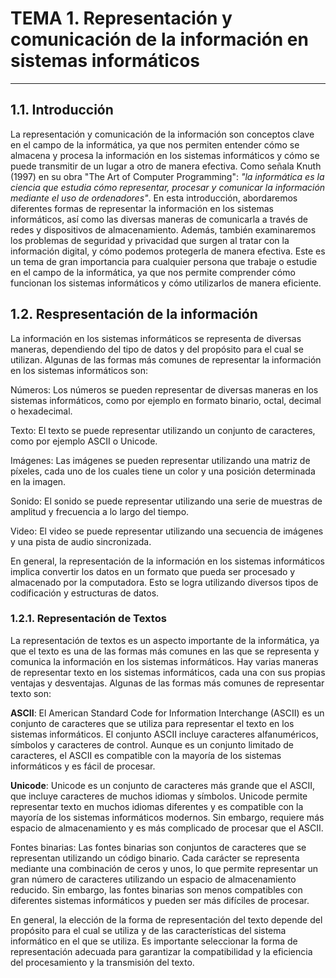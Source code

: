 # TEMA 1. Representación y comunicación de la información en sistemas informáticos
----
## 1.1. Introducción

La representación y comunicación de la información son conceptos clave en el campo de la informática, ya que nos permiten entender cómo se almacena y procesa la información en los sistemas informáticos y cómo se puede transmitir de un lugar a otro de manera efectiva. Como señala Knuth (1997) en su obra "The Art of Computer Programming": *"la informática es la ciencia que estudia cómo representar, procesar y comunicar la información mediante el uso de ordenadores"*. En esta introducción, abordaremos diferentes formas de representar la información en los sistemas informáticos, así como las diversas maneras de comunicarla a través de redes y dispositivos de almacenamiento. Además, también examinaremos los problemas de seguridad y privacidad que surgen al tratar con la información digital, y cómo podemos protegerla de manera efectiva. Este es un tema de gran importancia para cualquier persona que trabaje o estudie en el campo de la informática, ya que nos permite comprender cómo funcionan los sistemas informáticos y cómo utilizarlos de manera eficiente.

## 1.2. Respresentación de la información

La información en los sistemas informáticos se representa de diversas maneras, dependiendo del tipo de datos y del propósito para el cual se utilizan. Algunas de las formas más comunes de representar la información en los sistemas informáticos son:

Números: Los números se pueden representar de diversas maneras en los sistemas informáticos, como por ejemplo en formato binario, octal, decimal o hexadecimal.

Texto: El texto se puede representar utilizando un conjunto de caracteres, como por ejemplo ASCII o Unicode.

Imágenes: Las imágenes se pueden representar utilizando una matriz de píxeles, cada uno de los cuales tiene un color y una posición determinada en la imagen.

Sonido: El sonido se puede representar utilizando una serie de muestras de amplitud y frecuencia a lo largo del tiempo.

Video: El video se puede representar utilizando una secuencia de imágenes y una pista de audio sincronizada.

En general, la representación de la información en los sistemas informáticos implica convertir los datos en un formato que pueda ser procesado y almacenado por la computadora. Esto se logra utilizando diversos tipos de codificación y estructuras de datos.

### 1.2.1. Representación de Textos
La representación de textos es un aspecto importante de la informática, ya que el texto es una de las formas más comunes en las que se representa y comunica la información en los sistemas informáticos. Hay varias maneras de representar texto en los sistemas informáticos, cada una con sus propias ventajas y desventajas. Algunas de las formas más comunes de representar texto son:

**ASCII**: El American Standard Code for Information Interchange (ASCII) es un conjunto de caracteres que se utiliza para representar el texto en los sistemas informáticos. El conjunto ASCII incluye caracteres alfanuméricos, símbolos y caracteres de control. Aunque es un conjunto limitado de caracteres, el ASCII es compatible con la mayoría de los sistemas informáticos y es fácil de procesar.

**Unicode**: Unicode es un conjunto de caracteres más grande que el ASCII, que incluye caracteres de muchos idiomas y símbolos. Unicode permite representar texto en muchos idiomas diferentes y es compatible con la mayoría de los sistemas informáticos modernos. Sin embargo, requiere más espacio de almacenamiento y es más complicado de procesar que el ASCII.

Fontes binarias: Las fontes binarias son conjuntos de caracteres que se representan utilizando un código binario. Cada carácter se representa mediante una combinación de ceros y unos, lo que permite representar un gran número de caracteres utilizando un espacio de almacenamiento reducido. Sin embargo, las fontes binarias son menos compatibles con diferentes sistemas informáticos y pueden ser más difíciles de procesar.

En general, la elección de la forma de representación del texto depende del propósito para el cual se utiliza y de las características del sistema informático en el que se utiliza. Es importante seleccionar la forma de representación adecuada para garantizar la compatibilidad y la eficiencia del procesamiento y la transmisión del texto.